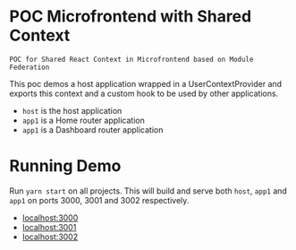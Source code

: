 # POC Microfrontend with Shared Context

`POC for Shared React Context in Microfrontend based on Module Federation`

This poc demos a host application wrapped in a UserContextProvider and exports this context and a
custom hook to be used by other applications.

- `host` is the host application 
- `app1` is a Home router application 
- `app1` is a Dashboard router application 

# Running Demo

Run `yarn start` on all projects. This will build and serve both `host`, `app1` and `app1` on ports
3000, 3001 and 3002 respectively.

- [localhost:3000](http://localhost:3000/)
- [localhost:3001](http://localhost:3001/)
- [localhost:3002](http://localhost:3002/)
